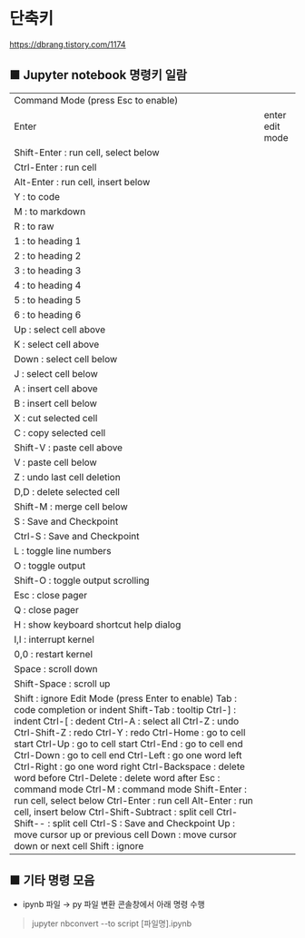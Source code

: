 # 단축키

<https://dbrang.tistory.com/1174>

## ■ Jupyter notebook 명령키 일람

<table>
<tr><td colspan=2>Command Mode (press Esc to enable)</td></tr>

<tr><td>Enter</td><td>enter edit mode</td></tr>
<tr><td>Shift-Enter : run cell, select below
<tr><td>Ctrl-Enter : run cell
<tr><td>Alt-Enter : run cell, insert below
<tr><td>Y : to code
<tr><td>M : to markdown
<tr><td>R : to raw
<tr><td>1 : to heading 1
<tr><td>2 : to heading 2
<tr><td>3 : to heading 3
<tr><td>4 : to heading 4
<tr><td>5 : to heading 5
<tr><td>6 : to heading 6
<tr><td>Up : select cell above
<tr><td>K : select cell above
<tr><td>Down : select cell below
<tr><td>J : select cell below
<tr><td>A : insert cell above
<tr><td>B : insert cell below
<tr><td>X : cut selected cell
<tr><td>C : copy selected cell
<tr><td>Shift-V : paste cell above
<tr><td>V : paste cell below
<tr><td>Z : undo last cell deletion
<tr><td>D,D : delete selected cell
<tr><td>Shift-M : merge cell below
<tr><td>S : Save and Checkpoint
<tr><td>Ctrl-S : Save and Checkpoint
<tr><td>L : toggle line numbers
<tr><td>O : toggle output
<tr><td>Shift-O : toggle output scrolling
<tr><td>Esc : close pager
<tr><td>Q : close pager
<tr><td>H : show keyboard shortcut help dialog
<tr><td>I,I : interrupt kernel
<tr><td>0,0 : restart kernel
<tr><td>Space : scroll down
<tr><td>Shift-Space : scroll up
<tr><td>Shift : ignore
Edit Mode (press Enter to enable)
Tab : code completion or indent
Shift-Tab : tooltip
Ctrl-] : indent
Ctrl-[ : dedent
Ctrl-A : select all
Ctrl-Z : undo
Ctrl-Shift-Z : redo
Ctrl-Y : redo
Ctrl-Home : go to cell start
Ctrl-Up : go to cell start
Ctrl-End : go to cell end
Ctrl-Down : go to cell end
Ctrl-Left : go one word left
Ctrl-Right : go one word right
Ctrl-Backspace : delete word before
Ctrl-Delete : delete word after
Esc : command mode
Ctrl-M : command mode
Shift-Enter : run cell, select below
Ctrl-Enter : run cell
Alt-Enter : run cell, insert below
Ctrl-Shift-Subtract : split cell
Ctrl-Shift-- : split cell
Ctrl-S : Save and Checkpoint
Up : move cursor up or previous cell
Down : move cursor down or next cell
Shift : ignore

</table>

## ■ 기타 명령 모음

- ipynb 파일 → py 파일 변환
  콘솔창에서 아래 명령 수행

> jupyter nbconvert --to script [파일명].ipynb